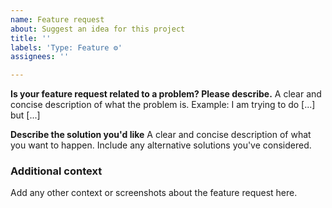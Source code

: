 ```yaml
---
name: Feature request
about: Suggest an idea for this project
title: ''
labels: 'Type: Feature ⚙'
assignees: ''

---
```


**Is your feature request related to a problem? Please describe.**
A clear and concise description of what the problem is. Example: I am trying to do [...] but [...]

**Describe the solution you'd like**
A clear and concise description of what you want to happen. Include any alternative solutions you've considered.

### Additional context
Add any other context or screenshots about the feature request here.
